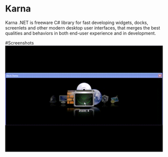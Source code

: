 # Karna

Karna .NET is freeware C# library for fast developing widgets, docks, screenlets and other modern desktop user interfaces, that merges the best qualities and behaviors in both end-user experience and in development.

#Screenshots
![Karna](https://raw.githubusercontent.com/perevoznyk/karna/master/karna_dock.gif)
